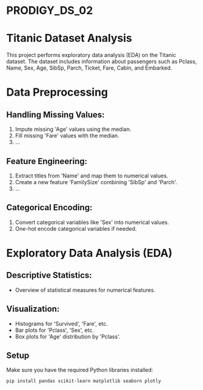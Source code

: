 # PRODIGY_DS_02

# Titanic Dataset Analysis

This project performs exploratory data analysis (EDA) on the Titanic dataset. The dataset includes information about passengers such as Pclass, Name, Sex, Age, SibSp, Parch, Ticket, Fare, Cabin, and Embarked.

# Data Preprocessing

## Handling Missing Values:

1. Impute missing 'Age' values using the median.
2. Fill missing 'Fare' values with the median.
3. ...

## Feature Engineering:

1. Extract titles from 'Name' and map them to numerical values.
2. Create a new feature 'FamilySize' combining 'SibSp' and 'Parch'.
3. ...

## Categorical Encoding:

1. Convert categorical variables like 'Sex' into numerical values.
2. One-hot encode categorical variables if needed.

# Exploratory Data Analysis (EDA)

## Descriptive Statistics:

- Overview of statistical measures for numerical features.

## Visualization:

- Histograms for 'Survived', 'Fare', etc.
- Bar plots for 'Pclass', 'Sex', etc.
- Box plots for 'Age' distribution by 'Pclass'.


## Setup

Make sure you have the required Python libraries installed:

```bash
pip install pandas scikit-learn matplotlib seaborn plotly
